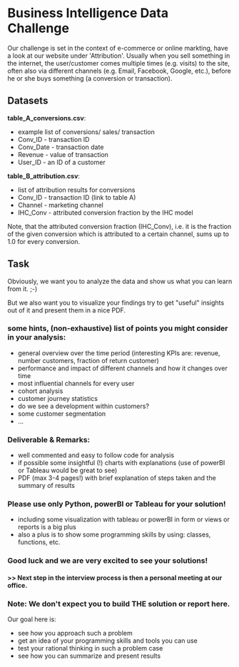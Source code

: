 # Business Intelligence Data Challenge

Our challenge is set in the context of e-commerce or online markting, have a look at our
website under 'Attribution'. Usually when you sell something in the internet, the user/customer 
comes multiple times (e.g. visits) to the site, often also via different channels (e.g. Email, Facebook, Google, etc.),
before he or she buys something (a conversion or transaction).

## Datasets

**table_A_conversions.csv**:
* example list of conversions/ sales/ transaction
* Conv_ID - transaction ID
* Conv_Date - transaction date
* Revenue - value of transaction
* User_ID - an ID of a customer

**table_B_attribution.csv**:
* list of attribution results for conversions
* Conv_ID - transaction ID (link to table A)
* Channel - marketing channel
* IHC_Conv - attributed conversion fraction by the IHC model

Note, that the attributed conversion fraction (IHC_Conv), i.e. it is the fraction of the 
given conversion which is attributed to a certain channel, sums up to 1.0 for every conversion.


## Task

Obviously, we want you to analyze the data and show us what you can learn from it. ;-)

But we also want you to visualize your findings try to get "useful" insights out of it and present them in a nice
PDF.

### some hints, (non-exhaustive) list of points you might consider in your analysis:

* general overview over the time period (interesting KPIs are: revenue, number customers, fraction of return customer)
* performance and impact of different channels and how it changes over time
* most influential channels for every user
* cohort analysis
* customer journey statistics
* do we see a development within customers?
* some customer segmentation
* ...


### Deliverable & Remarks:
* well commented and easy to follow code for analysis
* if possible some insightful (!) charts with explanations (use of powerBI or Tableau would be great to see)
* PDF (max 3-4 pages!) with brief explanation of steps taken and the summary of results



### Please use only Python, powerBI or Tableau for your solution!
* including some visualization with tableau or powerBI in form or views or reports is a big plus
* also a plus is to show some programming skills by using: classes, functions, etc.


### Good luck and we are very excited to see your solutions! 

#### >> Next step in the interview process is then a personal meeting at our office.


### Note: We don't expect you to build THE solution or report here.
Our goal here is:
* see how you approach such a problem
* get an idea of your programming skills and tools you can use
* test your rational thinking in such a problem case
* see how you can summarize and present results

